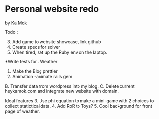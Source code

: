 # Personal website redo

by [Ka Mok](https://kamok-web.herokuapp.com/)

Todo :

3. Add game to website showcase, link github
4. Create specs for solver
5. When tired, set up the Ruby env on the laptop.


*Write tests for 
	. Weather 
 1. Make the Blog prettier
 2. Animation -animate rails gem

 B. Transfer data from wordpress into my blog.
 C. Delete current heykamok.com and integrate new website with domain.


 Ideal features
 3. Use phi equation to make a mini-game with 2 choices to collect statictical data.
 4. Add RoR to Toys?
 5. Cool background for front page of weather.